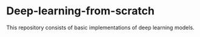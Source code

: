 # Deep-learning-from-scratch
This repository consists of basic implementations of deep learning models. 
